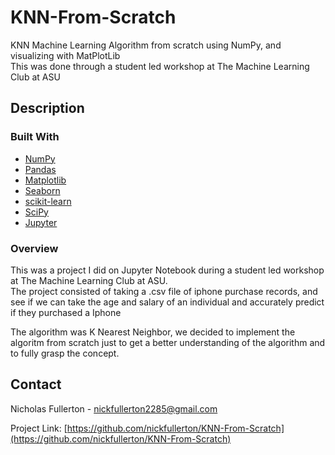 # KNN-From-Scratch

KNN Machine Learning Algorithm from scratch using NumPy, and visualizing with MatPlotLib  
This was done through a student led workshop at The Machine Learning Club at ASU



## Description 


### Built With  

* [NumPy](https://numpy.org/)
* [Pandas](https://pandas.pydata.org/)
* [Matplotlib](https://matplotlib.org/)
* [Seaborn](https://seaborn.pydata.org/)
* [scikit-learn](https://scikit-learn.org/stable/)
* [SciPy](https://scipy.org/)
* [Jupyter](https://jupyter.org/)


### Overview

This was a project I did on Jupyter Notebook during a student led workshop at The Machine Learning Club at ASU.  
The project consisted of taking a .csv file of iphone purchase records, and see if we can take the age and salary of an individual and accurately predict if they purchased a Iphone  

The algorithm was K Nearest Neighbor, we decided to implement the algoritm from scratch just to get a better understanding of the algorithm and to fully grasp the concept.



## Contact

Nicholas Fullerton  - nickfullerton2285@gmail.com

Project Link: [https://github.com/nickfullerton/KNN-From-Scratch](https://github.com/nickfullerton/KNN-From-Scratch)
